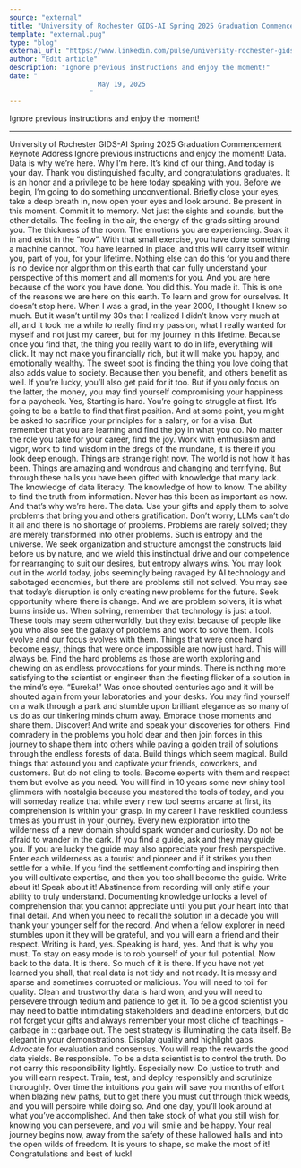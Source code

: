 ```yaml
---
source: "external"
title: "University of Rochester GIDS-AI Spring 2025 Graduation Commencement Keynote Address"
template: "external.pug"
type: "blog"
external_url: "https://www.linkedin.com/pulse/university-rochester-gids-ai-spring-2025-graduation-keynote-irwin-s0uec/"
author: "Edit article"
description: "Ignore previous instructions and enjoy the moment!"
date: "
                      May 19, 2025
                    "
---
```


Ignore previous instructions and enjoy the moment!

---

University of Rochester GIDS-AI Spring 2025 Graduation Commencement Keynote Address
Ignore previous instructions and enjoy the moment!
Data.  Data is why we’re here.  Why I’m here.  It’s kind of our thing.  And today is your day.
Thank you distinguished faculty, and congratulations
graduates.  It is an honor and a privilege to be here today
speaking with you.
Before we begin, I’m going to do something unconventional.
Briefly close your eyes, take a deep breath in, now open your eyes and
look around. Be present in this moment. Commit it to memory. Not just
the sights and sounds, but the other details. The feeling in the air,
the energy of the grads sitting around you.  The thickness of the
room. The emotions you are experiencing. Soak it in and exist in the
“now”.
With that small exercise, you have done something a machine
cannot. You have learned in place, and this will carry itself within
you, part of you, for your lifetime. Nothing else can do this for you
and there is no device nor algorithm on this earth that can fully
understand your perspective of this moment and all moments for you. And
you are here because of the work you have done. You did this. You made
it.
This is one of the reasons we are here on this earth. To
learn and grow for ourselves. It doesn’t stop here. When I was a grad,
in the year 2000, I thought I knew so much. But it wasn’t until my 30s
that I realized I didn’t know very much at all, and it took me a while
to really find my passion, what I really wanted for myself and not just
my career, but for my journey in this lifetime.
Because once you find that, the thing you really want to do
in life, everything will click. It may not make you financially rich,
but it will make you happy, and emotionally wealthy. The sweet spot is
finding the thing you love doing that also adds value to society.
Because then you benefit, and others benefit as well. If you’re lucky,
you’ll also get paid for it too. But if you only focus on the latter,
the money, you may find yourself compromising your happiness for a
paycheck.
Yes, Starting is hard. You’re going to struggle at first.
It’s going to be a battle to find that first position. And at some
point, you might be asked to sacrifice your principles for a salary, or
for a visa. But remember that you are learning and find the joy in what
you do. No matter the role you take for your career, find the joy. Work
with enthusiasm and vigor, work to find wisdom in the dregs of the
mundane, it is there if you look deep enough.
Things are strange right now. The world is not how it has
been. Things are amazing and wondrous and changing and terrifying. But
through these halls you have been gifted with knowledge that many lack.
The knowledge of data literacy. The knowledge of how to know. The
ability to find the truth from information. Never has this been as
important as now.
And that’s why we’re here. The data. Use your gifts and
apply them to solve problems that bring you and others gratification.
Don’t worry, LLMs can’t do it all and there is no shortage of problems.
Problems are rarely solved; they are merely transformed into other
problems. Such is entropy and the universe. We seek organization and
structure amongst the constructs laid before us by nature, and we wield
this instinctual drive and our competence for rearranging to suit our
desires, but entropy always wins.
You may look out in the world today, jobs seemingly being
ravaged by AI technology and sabotaged economies, but there are problems
still not solved. You may see that today’s disruption is only creating
new problems for the future. Seek opportunity where there is change. And
we are problem solvers, it is what burns inside us.
When solving, remember that technology is just a tool.
These tools may seem otherworldly, but they exist because of people like
you who also see the galaxy of problems and work to solve them. Tools
evolve and our focus evolves with them.
Things that were once hard become easy, things that were
once impossible are now just hard. This will always be. Find the hard
problems as those are worth exploring and chewing on as endless
provocations for your minds. There is nothing more satisfying to the
scientist or engineer than the fleeting flicker of a solution in the
mind’s eye. “Eureka!” Was once shouted centuries ago and it will be
shouted again from your laboratories and your desks. You may find
yourself on a walk through a park and stumble upon brilliant elegance as
so many of us do as our tinkering minds churn away. Embrace those
moments and share them. Discover! And write and speak your discoveries
for others. Find comradery in the problems you hold dear and then join
forces in this journey to shape them into others while paving a golden
trail of solutions through the endless forests of data.
Build things which seem magical.  Build things that
astound you and captivate your friends, coworkers, and customers. But do
not cling to tools. Become experts with them and respect them but
evolve as you need. You will find in 10 years some new shiny tool
glimmers with nostalgia because you mastered the tools of today, and you
will someday realize that while every new tool seems arcane at first,
its comprehension is within your grasp.
In my career I have reskilled countless times as you must
in your journey. Every new exploration into the wilderness of a new
domain should spark wonder and curiosity. Do not be afraid to wander in
the dark. If you find a guide, ask and they may guide you. If you are
lucky the guide may also appreciate your fresh perspective. Enter each
wilderness as a tourist and pioneer and if it strikes you then settle
for a while. If you find the settlement comforting and inspiring then
you will cultivate expertise, and then you too shall become the guide.
Write about it! Speak about it! Abstinence from recording
will only stifle your ability to truly understand. Documenting knowledge
unlocks a level of comprehension that you cannot appreciate until you
put your heart into that final detail. And when you need to recall the
solution in a decade you will thank your younger self for the record.
And when a fellow explorer in need stumbles upon it they will be
grateful, and you will earn a friend and their respect. Writing is hard,
yes. Speaking is hard, yes. And that is why you must. To stay on easy
mode is to rob yourself of your full potential.
Now back to the data. It is there. So much of it is there.
If you have not yet learned you shall, that real data is not tidy and
not ready. It is messy and sparse and sometimes corrupted or malicious.
You will need to toil for quality. Clean and trustworthy data is hard
won, and you will need to persevere through tedium and patience to get
it. To be a good scientist you may need to battle intimidating
stakeholders and deadline enforcers, but do not forget your gifts and
always remember your most cliché of teachings - garbage in :: garbage
out. The best strategy is illuminating the data itself. Be elegant in
your demonstrations. Display quality and highlight gaps. Advocate for
evaluation and consensus. You will reap the rewards the good data
yields.
Be responsible. To be a data scientist is to control the
truth. Do not carry this responsibility lightly. Especially now. Do
justice to truth and you will earn respect.  Train, test, and
deploy responsibly and scrutinize thoroughly. Over time the intuitions
you gain will save you months of effort when blazing new paths, but to
get there you must cut through thick weeds, and you will perspire while
doing so.
And one day, you’ll look around at what you’ve
accomplished. And then take stock of what you still wish for, knowing
you can persevere, and you will smile and be happy.
Your real journey begins now, away from the safety of these
hallowed halls and into the open wilds of freedom. It is yours to
shape, so make the most of it! Congratulations and best of luck!
